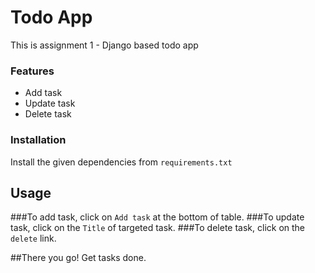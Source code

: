 # Todo App

This is assignment 1 - Django based todo app 

### Features

* Add task
* Update task
* Delete task

### Installation

Install the given dependencies from ```requirements.txt```

## Usage

###To add task, click on ```Add task``` at the bottom of table.
###To update task, click on the ```Title``` of targeted task.
###To delete task, click on the ```delete``` link.

##There you go! Get tasks done.
